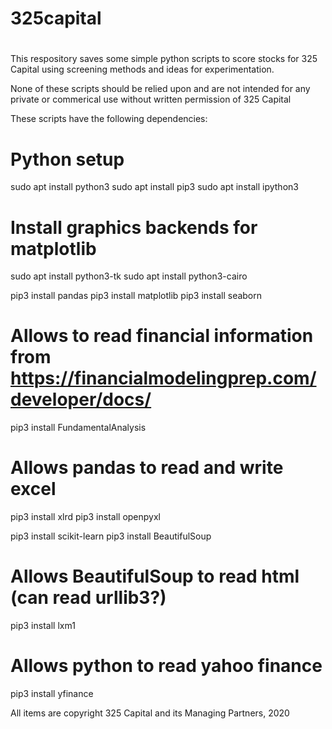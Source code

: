 # 325capital
#
This respository saves some simple python scripts to score
stocks for 325 Capital using screening methods and ideas
for experimentation. 

None of these scripts should be relied upon and are not intended for any private or commerical use 
without written permission of 325 Capital

These scripts have the following dependencies: 

# Python setup
sudo apt install python3
sudo apt install pip3
sudo apt install ipython3

# Install graphics backends for matplotlib
sudo apt install python3-tk
sudo apt install python3-cairo

pip3 install pandas
pip3 install matplotlib
pip3 install seaborn

# Allows to read financial information from https://financialmodelingprep.com/developer/docs/
pip3 install FundamentalAnalysis

# Allows pandas to read and write excel
pip3 install xlrd
pip3 install openpyxl

pip3 install scikit-learn
pip3 install BeautifulSoup

# Allows BeautifulSoup to read html (can read urllib3?)
pip3 install lxm1

# Allows python to read yahoo finance 
pip3 install yfinance


All items are copyright 325 Capital and its Managing Partners, 2020
